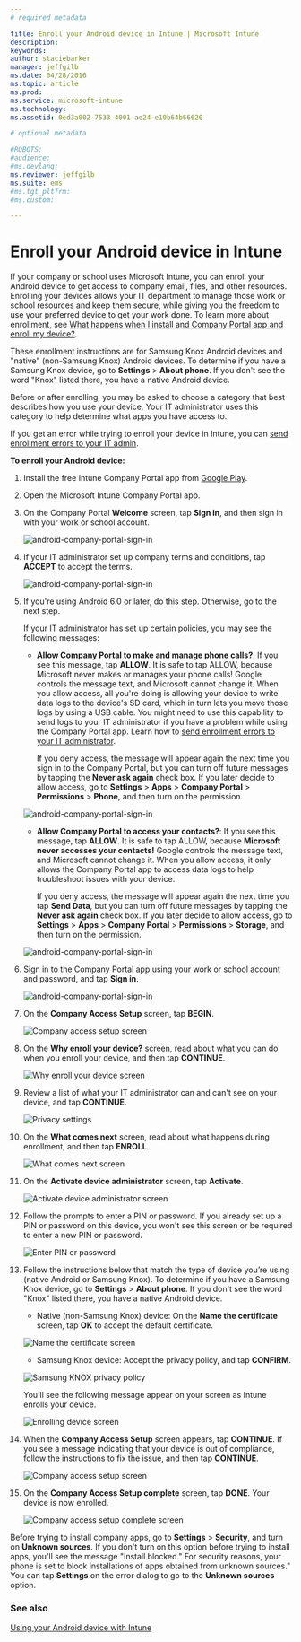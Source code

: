 ```yaml
---
# required metadata

title: Enroll your Android device in Intune | Microsoft Intune
description:
keywords:
author: staciebarker
manager: jeffgilb
ms.date: 04/28/2016
ms.topic: article
ms.prod:
ms.service: microsoft-intune
ms.technology:
ms.assetid: 0ed3a002-7533-4001-ae24-e10b64b66620

# optional metadata

#ROBOTS:
#audience:
#ms.devlang:
ms.reviewer: jeffgilb
ms.suite: ems
#ms.tgt_pltfrm:
#ms.custom:

---
```



# Enroll your Android device in Intune

If your company or school uses Microsoft Intune, you can enroll your Android device to get access to company email, files, and other resources. Enrolling your devices allows your IT department to manage those work or school resources and keep them secure, while giving you the freedom to use your preferred device to get your work done. To learn more about enrollment, see [What happens when I install and Company Portal app and enroll my device?](what-happens-if-you-install-the-Company-Portal-app-and-enroll-your-device-in-intune-android.md).

These enrollment instructions are for Samsung Knox Android devices and "native" (non-Samsung Knox) Android devices. To determine if you have a Samsung Knox device, go to **Settings** &gt; **About phone**. If you don't see the word  "Knox" listed there, you have a native Android device.

Before or after enrolling, you may be asked to choose a category that best describes how you use your device. Your IT administrator uses this category to help determine what apps you have access to.

If you get an error while trying to enroll your device in Intune, you can [send enrollment errors to your IT admin](send-enrollment-errors-to-your-it-administrator-android.md).

**To enroll your Android device:**

1.  Install the free Intune Company Portal app from [Google Play](http://play.google.com/store/apps/details?id=com.microsoft.windowsintune.companyportal). 
  
2.  Open the Microsoft Intune Company Portal app.

3.  On the Company Portal **Welcome** screen, tap **Sign in**, and then sign in with your work or school account.

	![android-company-portal-sign-in](./media/and-enroll-0-welcome-screen.png)   

4.  If your IT administrator set up company terms and conditions, tap **ACCEPT** to accept the terms.

	![android-company-portal-sign-in](./media/and-enroll-3-accept-terms.png)

5. If you're using Android 6.0 or later, do this step. Otherwise, go to the next step.
    
  	If your IT administrator has set up certain policies, you may see the following messages: 

	
	- **Allow Company Portal to make and manage phone calls?**: If you see this message, tap **ALLOW**. It is safe to tap ALLOW, because Microsoft never makes or manages your phone calls! Google controls the message text, and Microsoft cannot change it. When you allow access, all you're doing is allowing your device to write data logs to the device's SD card, which in turn lets you move those logs by using a USB cable. You might need to use this capability to send logs to your IT administrator if you have a problem while using the Company Portal app. Learn how to [send enrollment errors to your IT administrator](send-enrollment-errors-to-your-it-administrator-android.md).

		 If you deny access, the message will appear again the next time you sign in to the Company Portal, but you can turn off future messages by tapping the **Never ask again** check box.  If you later decide to allow access, go to **Settings** &gt; **Apps** &gt; **Company Portal** &gt; **Permissions** &gt; **Phone**, and then turn on the permission.

	![android-company-portal-sign-in](./media/and-enroll-3a-allow-phone-access.png)

	- **Allow Company Portal to access your contacts?**: If you see this message, tap **ALLOW**. It is safe to tap ALLOW, because **Microsoft never accesses your contacts!** Google controls the message text, and Microsoft cannot change it. When you allow access, it only allows the Company Portal app to access data logs to help troubleshoot issues with your device. 

		If you deny access, the message will appear again the next time you tap **Send Data**, but you can turn off future messages by tapping the **Never ask again** check box. If you later decide to allow access, go to **Settings** &gt; **Apps** &gt; **Company Portal** &gt; **Permissions** &gt; **Storage**, and then turn on the permission.

	![android-company-portal-sign-in](./media/and-enroll-3b-allow-contacts-access.png)

  
6.	Sign in to the Company Portal app using your work or school account and password, and tap **Sign in**.

	![android-company-portal-sign-in](./media/and-enroll-2-cp-sign-in.png)

7.	On the **Company Access Setup** screen, tap **BEGIN**.

	![Company access setup screen](./media/and-enroll-4a-comp-access-setup.png)

8.	On the **Why enroll your device?** screen, read about what you can do when you enroll your device, and then tap **CONTINUE**.

	![Why enroll your device screen](./media/and-enroll-4b-why-enroll.png)
   
9. Review a list of what your IT administrator can and can't see on your device, and tap **CONTINUE**.

	![Privacy settings](./media/and-enroll-4c-we-care-privacy.png)
 
10. On the **What comes next** screen, read about what happens during enrollment, and then tap **ENROLL**.

	![What comes next screen](./media/and-enroll-4d-what-comes-next.png)
 
11. On the **Activate device administrator** screen, tap **Activate**.

	![Activate device administrator screen](./media/and-enroll-5-activate.png)

12. Follow the prompts to enter a PIN or password. If you already set up a PIN or password on this device, you won't see this screen or be required to enter a new PIN or password.

	![Enter PIN or password](./media/and-enroll-6-PIN-native.png)

13.	Follow the instructions below that match the type of device you’re using (native Android or Samsung Knox). To determine if you have a Samsung Knox device, go to **Settings** &gt; **About phone**. If you don't see the word "Knox" listed there, you have a native Android device.

	-	Native (non-Samsung Knox) device: On the **Name the certificate** screen, tap **OK** to accept the default certificate.

	![Name the certificate screen](./media/and-enroll-7-cert-native.png)

	-	Samsung Knox device: Accept the privacy policy, and tap **CONFIRM**.

	![Samsung KNOX privacy policy](./media/and-enroll-7-knox-privacy-policy.png)

	You’ll see the following message appear on your screen as Intune enrolls your device.

	![Enrolling device screen](./media/and-enroll-8-device-enrolling.png)
  
14. When the **Company Access Setup** screen appears, tap **CONTINUE**. If you see a message indicating that your device is out of compliance, follow the instructions to fix the issue, and then tap **CONTINUE**.

	![Company access setup screen](./media/and-enroll-9-comp-access-setup.png)  

11. On the **Company Access Setup complete** screen, tap **DONE**. Your device is now enrolled.

	![Company access setup complete screen](./media/and-enroll-10-comp-access-setup-complete.png)

Before trying to install company apps, go to **Settings** &gt; **Security**, and turn on **Unknown sources**. If you don't turn on this option before trying to install apps, you'll see the message "Install blocked." For security reasons, your phone is set to block installations of apps obtained from unknown sources." You can tap **Settings** on the error dialog to go to the **Unknown sources** option.


### See also
[Using your Android device with Intune](using-your-android-device-with-intune.md)